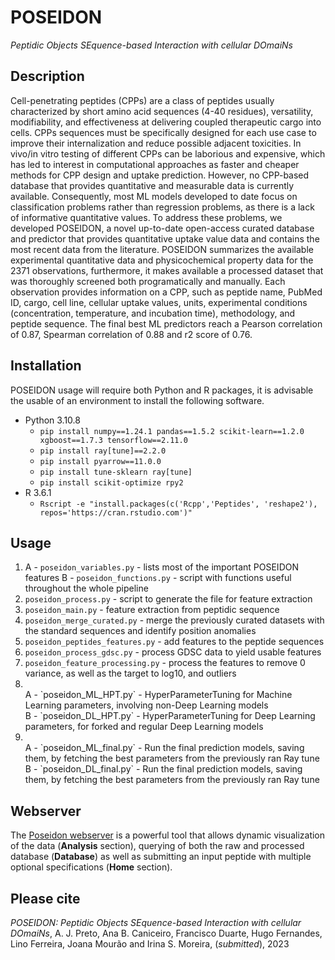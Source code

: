 # POSEIDON
*Peptidic Objects SEquence-based Interaction with cellular DOmaiNs*

## Description

Cell-penetrating peptides (CPPs) are a class of peptides usually characterized by short amino acid sequences (4-40 residues), versatility, modifiability, and effectiveness at delivering coupled therapeutic cargo into cells. CPPs sequences must be specifically designed for each use case to improve their internalization and reduce possible adjacent toxicities. In vivo/in vitro testing of different CPPs can be laborious and expensive, which has led to interest in computational approaches as faster and cheaper methods for CPP design and uptake prediction. However, no CPP-based database that provides quantitative and measurable data is currently available. Consequently, most ML models developed to date focus on classification problems rather than regression problems, as there is a lack of informative quantitative values.
To address these problems, we developed POSEIDON, a novel up-to-date open-access curated database and predictor that provides quantitative uptake value data and contains the most recent data from the literature. POSEIDON summarizes the available experimental quantitative data and physicochemical property data for the 2371 observations, furthermore, it makes available a processed dataset that was thoroughly screened both programatically and manually. Each observation provides information on a CPP, such as peptide name, PubMed ID, cargo, cell line, cellular uptake values, units, experimental conditions (concentration, temperature, and incubation time), methodology, and peptide sequence. The final best ML predictors reach a Pearson correlation of 0.87, Spearman correlation of 0.88 and r2 score of 0.76.

## Installation

POSEIDON usage will require both Python and R packages, it is advisable the usable of an environment to install the following software.

- Python 3.10.8
	- `pip install numpy==1.24.1 pandas==1.5.2 scikit-learn==1.2.0 xgboost==1.7.3 tensorflow==2.11.0`
	- `pip install ray[tune]==2.2.0`
	- `pip install pyarrow==11.0.0`
	- `pip install tune-sklearn ray[tune]`
	- `pip install scikit-optimize rpy2`
- R 3.6.1
	- `Rscript -e "install.packages(c('Rcpp','Peptides', 'reshape2'), repos='https://cran.rstudio.com')"`

## Usage

1. 
	A - `poseidon_variables.py` - lists most of the important POSEIDON features
	B - `poseidon_functions.py` - script with functions useful throughout the whole pipeline
2. `poseidon_process.py` - script to generate the file for feature extraction
3. `poseidon_main.py` - feature extraction from peptidic sequence
4. `poseidon_merge_curated.py` - merge the previously curated datasets with the standard sequences and identify position anomalies
5. `poseidon_peptides_features.py` - add features to the peptide sequences
6. `poseidon_process_gdsc.py` - process GDSC data to yield usable features
7. `poseidon_feature_processing.py` - process the features to remove 0 variance, as well as the target to log10, and outliers
8. <br>
	A - `poseidon_ML_HPT.py` - HyperParameterTuning for Machine Learning parameters, involving non-Deep Learning models<br>
	B - `poseidon_DL_HPT.py` - HyperParameterTuning for Deep Learning parameters, for forked and regular Deep Learning models
9. <br>
	A - `poseidon_ML_final.py`  - Run the final prediction models, saving them, by fetching the best parameters from the previously ran Ray tune <br>
	B - `poseidon_DL_final.py` - Run the final prediction models, saving them, by fetching the best parameters from the previously ran Ray tune

## Webserver

The [Poseidon webserver](http://www.moreiralab.com/resources/poseidon/) is a powerful tool that allows dynamic visualization of the data (**Analysis** section), querying of both the raw and processed database (**Database**) as well as submitting an input peptide with multiple optional specifications (**Home** section). 

## Please cite

*POSEIDON: Peptidic Objects SEquence-based Interaction with cellular DOmaiNs*, A. J. Preto, Ana B. Caniceiro, Francisco Duarte, Hugo Fernandes, Lino Ferreira, Joana Mourão and Irina S. Moreira, (*submitted*), 2023
